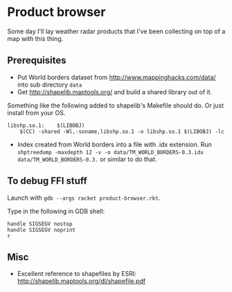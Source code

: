 Product browser
===============

Some day I'll lay weather radar products that I've been collecting on top of a
map with this thing.


Prerequisites
-------------

- Put World borders dataset from http://www.mappinghacks.com/data/ into
  sub directory `data`
- Get http://shapelib.maptools.org/ and build a shared library out of it.

Something like the following added to shapelib's Makefile should do. Or just
install from your OS.

    libshp.so.1:	$(LIBOBJ)
    	$(CC) -shared -Wl,-soname,libshp.so.1 -o libshp.so.1 $(LIBOBJ) -lc

- Index created from World borders into a file with .idx extension. Run
  `shptreedump -maxdepth 12 -v -o data/TM_WORLD_BORDERS-0.3.idx data/TM_WORLD_BORDERS-0.3.`
  or similar to do that.


To debug FFI stuff
------------------

Launch with `gdb --args racket product-browser.rkt`.

Type in the following in GDB shell:

    handle SIGSEGV nostop
    handle SIGSEGV noprint
    r

Misc
----

- Excellent reference to shapefiles by ESRI: http://shapelib.maptools.org/dl/shapefile.pdf
